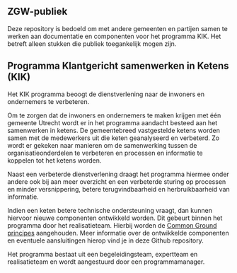 ## ZGW-publiek
Deze repository is bedoeld om met andere gemeenten en partijen samen te werken aan documentatie en componenten voor het programma KIK. Het betreft alleen stukken die publiek toegankelijk mogen zijn. 

## Programma Klantgericht samenwerken in Ketens (KIK)
Het KIK programma beoogt de dienstverlening naar de inwoners en ondernemers te verbeteren. 

Om te zorgen dat de inwoners en ondernemers te maken krijgen met één gemeente Utrecht wordt er in het programma aandacht besteed aan het samenwerken in ketens. 
De gemeentebreed vastgestelde ketens worden samen met de medewerkers uit die keten geanalyseerd en verbeterd. Zo wordt er gekeken naar manieren om de samenwerking tussen de organisatieonderdelen te verbeteren en processen en informatie te koppelen tot het ketens worden. 


Naast een verbeterde dienstverlening draagt het programma hiermee onder andere ook bij aan meer overzicht en een verbeterde sturing op processen en minder versnippering, betere terugvindbaarheid en herbruikbaarheid van informatie. 

Indien een keten betere technische ondersteuning vraagt, dan kunnen hiervoor nieuwe componenten ontwikkeld worden. Dit gebeurt binnen het programma door het realisatieteam. Hierbij worden de [Common Ground principes](https://commonground.nl/cms/view/54476259/wat-is-common-ground) aangehouden. Meer informatie over de ontwikkelde componenten en eventuele aansluitingen hierop vind je in deze Github repository.

Het programma bestaat uit een begeleidingsteam, expertteam en realisatieteam en wordt aangestuurd door een programmamanager. 
